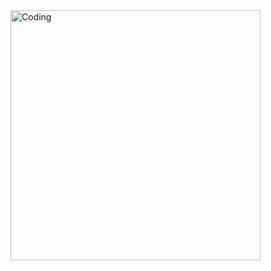 <img align="right" alt="Coding" width="400" src="https://i.pinimg.com/564x/e8/1d/57/e81d579637ad781ab0692cabf3fb3d2d.jpg">
